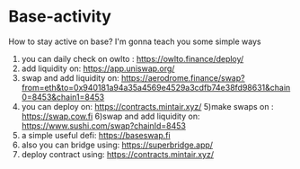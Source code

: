# Base-activity
How to stay active on base? I'm gonna teach you some simple ways

1) you can daily check on owlto :
https://owlto.finance/deploy/
2) add liquidity on:
 https://app.uniswap.org/
3) swap and add liquidity on:
https://aerodrome.finance/swap?from=eth&to=0x940181a94a35a4569e4529a3cdfb74e38fd98631&chain0=8453&chain1=8453
4) you can deploy on:
   https://contracts.mintair.xyz/
5)make swaps on :
https://swap.cow.fi
6)swap and add liquidity on:
https://www.sushi.com/swap?chainId=8453
7) a simple useful defi:
 https://baseswap.fi
8) also you can bridge using:
 https://superbridge.app/
9) deploy contract using:
 https://contracts.mintair.xyz/
